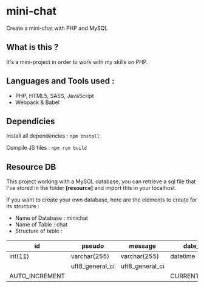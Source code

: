 # mini-chat
Create a mini-chat with PHP and MySQL

## What is this ?
It's a mini-project in order to work with my skills on PHP.

## Languages and Tools used :
* PHP, HTML5, SASS, JavaScript
* Webpack & Babel

## Dependicies
Install all dependencies : `npm install`

Compile JS files : `npm run build`

## Resource DB
This project working with a MySQL database, you can retrieve a sql file that I've stored in the folder **[resource]** and import this in your localhost.

If you want to create your own database, here are the elements to create for its structure :

* Name of Database : minichat
* Name of Table : chat
* Structure of table :

| id             | pseudo          | message         | date_creation     |
|----------------|-----------------|-----------------|-------------------|
| int(11)        | varchar(255)    | varchar(255)    | datetime          |
|                | uft8_general_ci | uft8_general_ci |                   |
| AUTO_INCREMENT |                 |                 | CURRENT_TIMESTAMP |# MINICHAT
